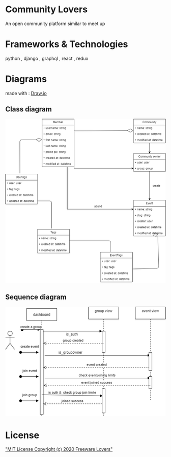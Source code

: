 # Community Lovers
An open community platform similar to meet up

# Frameworks & Technologies 
python , django , graphql , react , redux
# Diagrams
made with  : [Draw.io](https://draw.io/)
## Class diagram 
!["Community lovers class diagram"](planing/images/classdiagram.png)
## Sequence diagram
!["Community lovers sequence diagram"](planing/images/squencediagram.png)
# License
["MIT License Copyright (c) 2020 Freeware Lovers"](LICENSE)
